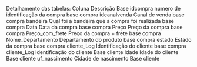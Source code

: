 Detalhamento das tabelas:
Coluna Descrição Base
idcompra numero de identificação da compra base compra
idcanalvenda Canal de venda base compra
bandeira Qual foi a bandeira que a compra foi realizada base compra
Data Data da compra base compra
Preço Preço da compra base compra
Preço_com_frete Preço da compra + frete base compra
Nome_Departamento Departamento do produto base compra
estado Estado da compra base compra
cliente_Log Identificação do cliente base compra
cliente_Log Identificação do cliente Base cliente
Idade Idade do cliente Base cliente
uf_nascimento Cidade de nascimento Base cliente

